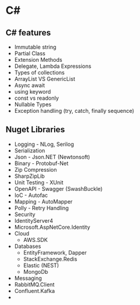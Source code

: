 # C#

## C# features

* Immutable string
* Partial Class
* Extension Methods
* Delegate, Lambda Expressions
* Types of collections
* ArrayList VS GenericList
* Async await
* using keyword
* const vs readonly
* Nullable Types
* Exception handling (try, catch, finally sequence)

## Nuget Libraries

* Logging - NLog, Serilog
* Serialization
 * Json - Json.NET (Newtonsoft)
 * Binary - Protobuf-Net
* Zip Compression
 * SharpZipLib
* Unit Testing - XUnit
* OpenAPI - Swagger (SwashBuckle)
* IoC - Autofac
* Mapping - AutoMapper
* Polly - Retry Handling
* Security
 * IdentityServer4
 * Microsoft.AspNetCore.Identity
* Cloud
  * AWS.SDK
* Databases
  * EntityFramework, Dapper
  * StackExchange.Redis
  * Elastic (NEST)
  * MongoDb
* Messaging
 * RabbitMQ.Client
 * Confluent.Kafka
* 
